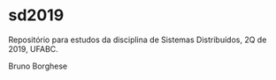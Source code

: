 # sd2019
Repositório para estudos da disciplina de Sistemas Distribuídos, 2Q de 2019, UFABC.

Bruno Borghese